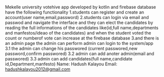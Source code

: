Mekelle university votehive app developed by kotlin and firebase database have the following functionality 
1.students can register and create an account(user name,email,password)
2.students can login via email and passwod and navigate the interface and 
they can elect the candidates by reading the full informations of the candidates like(id,full name,departments 
and manfestos/ideao of the candidates) and when the student voted the count or numberof vote can increase at the firebase database 
3.and there is an admin page the admin can perform admin can login to the system/app 
3.1 the admin can change his passwored (current passwored,new password,confirm passwored)
3.2 admin can add anoter admin(email and passwored) 
3.3 admin can add candidates(full name,candidate id,Department,manfesto) 
Name: Hadush Kalayou Email: hadushkalayou2012@gmail.com

